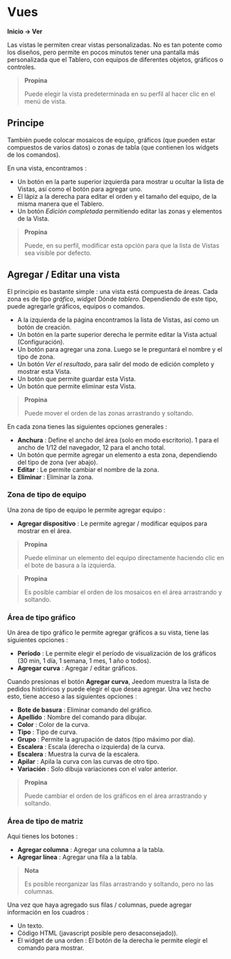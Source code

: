 # Vues
**Inicio → Ver**

Las vistas le permiten crear vistas personalizadas.
No es tan potente como los diseños, pero permite en pocos minutos tener una pantalla más personalizada que el Tablero, con equipos de diferentes objetos, gráficos o controles.

> **Propina**
>
> Puede elegir la vista predeterminada en su perfil al hacer clic en el menú de vista.

## Principe

También puede colocar mosaicos de equipo, gráficos (que pueden estar compuestos de varios datos) o zonas de tabla (que contienen los widgets de los comandos).

En una vista, encontramos :

- Un botón en la parte superior izquierda para mostrar u ocultar la lista de Vistas, así como el botón para agregar uno.
- El lápiz a la derecha para editar el orden y el tamaño del equipo, de la misma manera que el Tablero.
- Un botón *Edición completada* permitiendo editar las zonas y elementos de la Vista.

> **Propina**
>
> Puede, en su perfil, modificar esta opción para que la lista de Vistas sea visible por defecto.

## Agregar / Editar una vista

El principio es bastante simple : una vista está compuesta de áreas. Cada zona es de tipo *gráfico*, *widget* Dónde *tablero*. Dependiendo de este tipo, puede agregarle gráficos, equipos o comandos.

- A la izquierda de la página encontramos la lista de Vistas, así como un botón de creación.
- Un botón en la parte superior derecha le permite editar la Vista actual (Configuración).
- Un botón para agregar una zona. Luego se le preguntará el nombre y el tipo de zona.
- Un botón *Ver el resultado*, para salir del modo de edición completo y mostrar esta Vista.
- Un botón que permite guardar esta Vista.
- Un botón que permite eliminar esta Vista.

> **Propina**
>
> Puede mover el orden de las zonas arrastrando y soltando.

En cada zona tienes las siguientes opciones generales :

- **Anchura** : Define el ancho del área (solo en modo escritorio). 1 para el ancho de 1/12 del navegador, 12 para el ancho total.
- Un botón que permite agregar un elemento a esta zona, dependiendo del tipo de zona (ver abajo).
- **Editar** : Le permite cambiar el nombre de la zona.
- **Eliminar** : Eliminar la zona.

### Zona de tipo de equipo

Una zona de tipo de equipo le permite agregar equipo :

- **Agregar dispositivo** : Le permite agregar / modificar equipos para mostrar en el área.

> **Propina**
>
> Puede eliminar un elemento del equipo directamente haciendo clic en el bote de basura a la izquierda.

> **Propina**
>
> Es posible cambiar el orden de los mosaicos en el área arrastrando y soltando.


### Área de tipo gráfico

Un área de tipo gráfico le permite agregar gráficos a su vista, tiene las siguientes opciones :

- **Período** : Le permite elegir el período de visualización de los gráficos (30 min, 1 día, 1 semana, 1 mes, 1 año o todos).
- **Agregar curva** : Agregar / editar gráficos.

Cuando presionas el botón **Agregar curva**, Jeedom muestra la lista de pedidos históricos y puede elegir el que desea agregar. Una vez hecho esto, tiene acceso a las siguientes opciones :

- **Bote de basura** : Eliminar comando del gráfico.
- **Apellido** : Nombre del comando para dibujar.
- **Color** : Color de la curva.
- **Tipo** : Tipo de curva.
- **Grupo** : Permite la agrupación de datos (tipo máximo por día).
- **Escalera** : Escala (derecha o izquierda) de la curva.
- **Escalera** : Muestra la curva de la escalera.
- **Apilar** : Apila la curva con las curvas de otro tipo.
- **Variación** : Solo dibuja variaciones con el valor anterior.

> **Propina**
>
> Puede cambiar el orden de los gráficos en el área arrastrando y soltando.

### Área de tipo de matriz

Aqui tienes los botones :

- **Agregar columna** : Agregar una columna a la tabla.
- **Agregar línea** : Agregar una fila a la tabla.

> **Nota**
>
> Es posible reorganizar las filas arrastrando y soltando, pero no las columnas.

Una vez que haya agregado sus filas / columnas, puede agregar información en los cuadros :

- Un texto.
- Código HTML (javascript posible pero desaconsejado)).
- El widget de una orden : El botón de la derecha le permite elegir el comando para mostrar.
